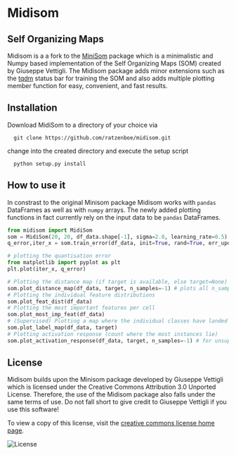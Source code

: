 # Midisom

Self Organizing Maps
--------------------

Midisom is a a fork to the [MiniSom](https://github.com/JustGlowing/minisom) package which is a minimalistic and Numpy based implementation of the Self Organizing Maps (SOM) 
created by Giuseppe Vettigli. 
The Midisom package adds minor extensions such as the [tqdm](https://tqdm.github.io/) status bar for training the SOM and also adds multiple plotting member function for easy, convenient, and fast
results.

Installation
---------------------

Download MidiSom to a directory of your choice via
```
  git clone https://github.com/ratzenboe/midisom.git
```
change into the created directory and execute the setup script

```
  python setup.py install
```

How to use it
---------------------

In constrast to the original Minisom package Midisom works with `pandas` DataFrames as well as with `numpy` arrays. The newly added plotting functions in fact currently rely on 
the input data to be `pandas` DataFrames. 

```python
from midisom import MidiSom    
som = MidiSom(20, 20, df_data.shape[-1], sigma=2.0, learning_rate=0.5) # initialization of 20x20 SOM
q_error,iter_x = som.train_error(df_data, init=True, rand=True, err_update=df_data.shape[0]//100) # trains the SOM and calculates the quantisation error 100 times

# plotting the quantisation error
from matplotlib import pyplot as plt
plt.plot(iter_x, q_error)

# Plotting the distance map (if target is available, else target=None)
som.plot_distance_map(df_data, target, n_samples=-1) # plots all n_samples onto the som grid - this may take a while (value should be below 10^5 for sensible run times); for unsupervised: target=None
# Plotting the individual feature distributions
som.plot_feat_dist(df_data)
# Plotting the most important features per cell 
som.plot_most_imp_feat(df_data)
# (Supervised) Plotting a map where the individual classes have landed
som.plot_label_map(df_data, target)
# Plotting activation response (count where the most instances lie)
som.plot_activation_response(df_data, target, n_samples=-1) # for unsupervised: target=None
```
## License 
Midisom builds upon the Minisom package developed by Giuseppe Vettigli which is licensed under the Creative Commons Attribution 3.0 Unported License. 
Therefore, the use of the Midisom package also falls under the same terms of use. Do not fall short to give credit to Giuseppe Vettigli if you use this software!  

To view a copy of this license, visit the [creative commons license home page](http://creativecommons.org/licenses/by/3.0/).

![License]( http://i.creativecommons.org/l/by/3.0/88x31.png "Creative Commons Attribution 3.0 Unported License")
